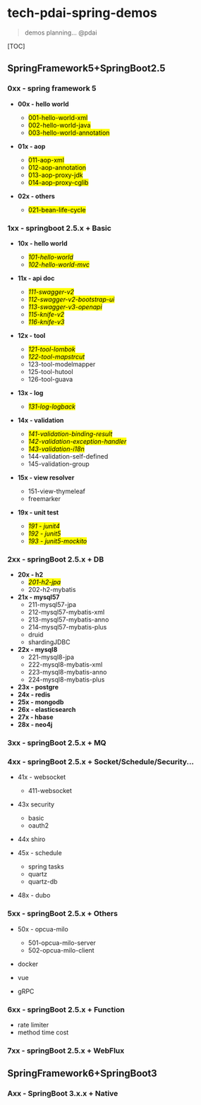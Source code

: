 # tech-pdai-spring-demos

> demos planning... @pdai

[TOC]

## SpringFramework5+SpringBoot2.5

### 0xx - spring framework 5

+ **00x - hello world**
    + <mark>001-hello-world-xml</mark>
    + <mark>002-hello-world-java</mark>
    + <mark>003-hello-world-annotation</mark>

+ **01x - aop**
    + <mark>011-aop-xml
    + <mark>012-aop-annotation
    + <mark>013-aop-proxy-jdk
    + <mark>014-aop-proxy-cglib

+ **02x - others**
    + <mark>021-bean-life-cycle

### 1xx - springboot 2.5.x + Basic

+ **10x - hello world**
    + <mark>*101-hello-world*
    + <mark>*102-hello-world-mvc*

+ **11x - api doc**
    + <mark>*111-swagger-v2*
    + <mark>*112-swagger-v2-bootstrap-ui*
    + <mark>*113-swagger-v3-openapi*
    + <mark>*115-knife-v2*
    + <mark>*116-knife-v3*

+ **12x - tool**
    + <mark>*121-tool-lombok*
    + <mark>*122-tool-mapstrcut*
    + 123-tool-modelmapper
    + 125-tool-hutool
    + 126-tool-guava

+ **13x - log**
    + <mark>*131-log-logback*

+ **14x - validation**
    + <mark>*141-validation-binding-result*
    + <mark>*142-validation-exception-handler*
    + <mark>*143-validation-i18n*
    + 144-validation-self-defined
    + 145-validation-group

+ **15x - view resolver**
    + 151-view-thymeleaf
    + freemarker
+ **19x - unit test**
    + <mark>*191 - junit4*
    + <mark>*192 - junit5*
    + <mark>*193 - junit5-mockito*

### 2xx - springBoot 2.5.x + DB

+ **20x - h2**
    + <mark>*201-h2-jpa*
    + 202-h2-mybatis
+ **21x - mysql57**
    + 211-mysql57-jpa
    + 212-mysql57-mybatis-xml
    + 213-mysql57-mybatis-anno
    + 214-mysql57-mybatis-plus
    + druid
    + shardingJDBC
+ **22x - mysql8**
    + 221-mysql8-jpa
    + 222-mysql8-mybatis-xml
    + 223-mysql8-mybatis-anno
    + 224-mysql8-mybatis-plus
+ **23x - postgre**
+ **24x - redis**
+ **25x - mongodb**
+ **26x - elasticsearch**
+ **27x - hbase**
+ **28x - neo4j**
### 3xx - springBoot 2.5.x + MQ


### 4xx - springBoot 2.5.x + Socket/Schedule/Security...

+ 41x - websocket
  + 411-websocket

+ 43x security
  + basic
  + oauth2
+ 44x shiro
+ 45x - schedule
  + spring tasks
  + quartz
  + quartz-db
+ 48x - dubo
### 5xx - springBoot 2.5.x + Others

+ 50x - opcua-milo
  + 501-opcua-milo-server
  + 502-opcua-milo-client

+ docker
+ vue
+ gRPC


### 6xx - springBoot 2.5.x + Function

+ rate limiter
+ method time cost

### 7xx - springBoot 2.5.x + WebFlux

## SpringFramework6+SpringBoot3
### Axx - SpringBoot 3.x.x + Native
